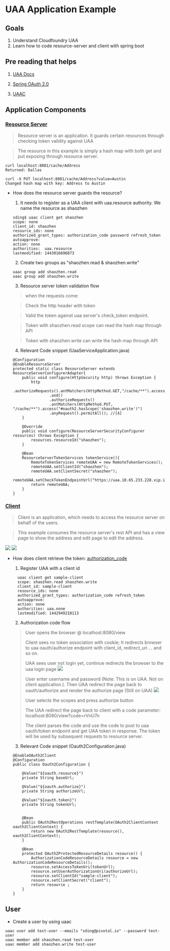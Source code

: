 # UAA Application Example

## Goals
1. Understand Cloudfoundry UAA
2. Learn how to code resource-server and client with spring boot

## Pre reading that helps
1. [UAA Docs](https://github.com/cloudfoundry/uaa/blob/master/docs/Sysadmin-Guide.rst)

2. [Spring OAuth 2.0](http://projects.spring.io/spring-security-oauth/docs/Home.html)

3. [UAAC](https://docs.cloudfoundry.org/adminguide/uaa-user-management.html)

## Application Components

### [Resource Server](resource-server)

> Resource server is an application. It guards certain resources through checking token validity against UAA

>The resource in this example is simply a hash map with both get and put exposing through resource server.

```
curl localhost:8081/cache/Address
Returned: Dallas

curl -X PUT localhost:8081/cache/Address?value=Austin
Changed hash map with key: Address to Austin
```

* How does the resource server guards the resource?

  1. It needs to register as a UAA client with uaa.resource authority. We name the resource as shaozhen

  ```
  sding$ uaac client get shaozhen
  scope: none
  client_id: shaozhen
  resource_ids: none
  authorized_grant_types: authorization_code password refresh_token
  autoapprove:
  action: none
  authorities:  uaa.resource
  lastmodified: 1443016696873
  ```
  2. Create two groups as "shaozhen.read & shaozhen.write"

  ```
  uaac group add shaozhen.read
  uaac group add shaozhen.write
  ```

  3. Resource server token validation flow

  > when the requests come:

  > Check the http header with token

  > Valid the token against uaa server's check_token endpoint.

  > Token with shaozhen.read scope can read the hash map through API

  > Token with shaozhen.write can write the hash map through API

  4. Relevant Code snippet (UaaServiceApplication.java)

  ```
  @Configuration
  @EnableResourceServer
  protected static class ResourceServer extends ResourceServerConfigurerAdapter{
      public void configure(HttpSecurity http) throws Exception {
          http
                  .authorizeRequests().antMatchers(HttpMethod.GET,"/cache/**").access("#oauth2.hasScope('shaozhen.read')")
                  .and()
                  .authorizeRequests()
                  .antMatchers(HttpMethod.PUT, "/cache/**").access("#oauth2.hasScope('shaozhen.write')")
                  .anyRequest().permitAll(); //[4]
      }

      @Override
      public void configure(ResourceServerSecurityConfigurer resources) throws Exception {
          resources.resourceId("shaozhen");
      }

      @Bean
      ResourceServerTokenServices tokenService(){
          RemoteTokenServices remoteUAA = new RemoteTokenServices();
          remoteUAA.setClientId("shaozhen");
          remoteUAA.setClientSecret("shaozhen");
          remoteUAA.setCheckTokenEndpointUrl("https://uaa.10.65.233.228.xip.io/check_token");
          return remoteUAA;
      }
  }
  ```


### [Client](client)

> Client is an application, which needs to access the resource server on behalf of the users.

> This example consumes the resource server's rest API and has a view page to show the address and edit page to edit the address.

![](pictures/view.png)
![](pictures/edit.png)

* How does client retrieve the token: [authorization_code](https://tools.ietf.org/html/rfc6749#page-8)

  1. Register UAA with a client id

  ```
    uaac client get sample-client
    scope: shaozhen.read shaozhen.write
    client_id: sample-client
    resource_ids: none
    authorized_grant_types: authorization_code refresh_token
    autoapprove:
    action: none
    authorities: uaa.none
    lastmodified: 1442949218113  
  ```

  2. Authorization code flow
  > User opens the browser @ localhost:8080/view
  >
  > Client sees no token association with cookie; It redirects browser to uaa oauth/authorize endpoint with client_id, redirect_uri ... and so on.  
  >
  > UAA sees user not login yet, continue redirects the browser to the uaa login page
  ![](pictures/login.png)
  >
  > User enter username and password (Note: This is on UAA. Not on client application.). Then UAA redirect the page back to oauth/authorize and render the authorize page (Still on UAA)
  ![](pictures/authorize.png)
  >
  > User selects the scopes and press authorize button
  >
  > The UAA redirect the page back to client with a code parameter: localhost:8080/view?code=rVnU7n  
  >
  > The client parses the code and use the code to post to uaa oauth/token endpoint and get UAA token in response. The token will be used by subsequent requests to resource server.

  3. Relevant Code snippet (Oauth2Configuration.java)

  ```
  @EnableOAuth2Client
  @Configuration
  public class Oauth2Configuration {

      @Value("${oauth.resource}")
      private String baseUrl;

      @Value("${oauth.authorize}")
      private String authorizeUrl;

      @Value("${oauth.token}")
      private String tokenUrl;


      @Bean
      public OAuth2RestOperations restTemplate(OAuth2ClientContext oauth2ClientContext) {
          return new OAuth2RestTemplate(resource(), oauth2ClientContext);
      }

      @Bean
      protected OAuth2ProtectedResourceDetails resource() {
          AuthorizationCodeResourceDetails resource = new AuthorizationCodeResourceDetails();
          resource.setAccessTokenUri(tokenUrl);
          resource.setUserAuthorizationUri(authorizeUrl);
          resource.setClientId("sample-client");
          resource.setClientSecret("client");
          return resource ;
      }
  }  
  ```

## User
* Create a user by using uaac  

```
uaac user add test-user --emails "sding@pivotal.io" --password test-user
uaac member add shaozhen.read test-user
uaac member add shaozhen.write test-user
```
